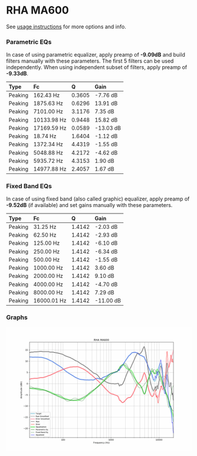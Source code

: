 # RHA MA600
See [usage instructions](https://github.com/jaakkopasanen/AutoEq#usage) for more options and info.

### Parametric EQs
In case of using parametric equalizer, apply preamp of **-9.09dB** and build filters manually
with these parameters. The first 5 filters can be used independently.
When using independent subset of filters, apply preamp of **-9.33dB**.

| Type    | Fc          |      Q | Gain      |
|:--------|:------------|:-------|:----------|
| Peaking | 162.43 Hz   | 0.3605 | -7.76 dB  |
| Peaking | 1875.63 Hz  | 0.6296 | 13.91 dB  |
| Peaking | 7101.00 Hz  | 3.1176 | 7.35 dB   |
| Peaking | 10133.98 Hz | 0.9448 | 15.82 dB  |
| Peaking | 17169.59 Hz | 0.0589 | -13.03 dB |
| Peaking | 18.74 Hz    | 1.6404 | -1.12 dB  |
| Peaking | 1372.34 Hz  | 4.4319 | -1.55 dB  |
| Peaking | 5048.88 Hz  | 4.2172 | -4.62 dB  |
| Peaking | 5935.72 Hz  | 4.3153 | 1.90 dB   |
| Peaking | 14977.88 Hz | 2.4057 | 1.67 dB   |

### Fixed Band EQs
In case of using fixed band (also called graphic) equalizer, apply preamp of **-9.52dB**
(if available) and set gains manually with these parameters.

| Type    | Fc          |      Q | Gain      |
|:--------|:------------|:-------|:----------|
| Peaking | 31.25 Hz    | 1.4142 | -2.03 dB  |
| Peaking | 62.50 Hz    | 1.4142 | -2.93 dB  |
| Peaking | 125.00 Hz   | 1.4142 | -6.10 dB  |
| Peaking | 250.00 Hz   | 1.4142 | -6.34 dB  |
| Peaking | 500.00 Hz   | 1.4142 | -1.55 dB  |
| Peaking | 1000.00 Hz  | 1.4142 | 3.60 dB   |
| Peaking | 2000.00 Hz  | 1.4142 | 9.10 dB   |
| Peaking | 4000.00 Hz  | 1.4142 | -4.70 dB  |
| Peaking | 8000.00 Hz  | 1.4142 | 7.29 dB   |
| Peaking | 16000.01 Hz | 1.4142 | -11.00 dB |

### Graphs
![](./RHA%20MA600.png)